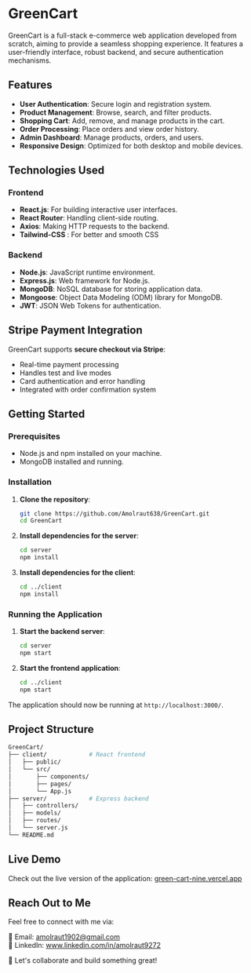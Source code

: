 
# GreenCart

GreenCart is a full-stack e-commerce web application developed from scratch, aiming to provide a seamless shopping experience. It features a user-friendly interface, robust backend, and secure authentication mechanisms.

##  Features

* **User Authentication**: Secure login and registration system.
* **Product Management**: Browse, search, and filter products.
* **Shopping Cart**: Add, remove, and manage products in the cart.
* **Order Processing**: Place orders and view order history.
* **Admin Dashboard**: Manage products, orders, and users.
* **Responsive Design**: Optimized for both desktop and mobile devices.

##  Technologies Used

### Frontend

* **React.js**: For building interactive user interfaces.
* **React Router**: Handling client-side routing.
* **Axios**: Making HTTP requests to the backend.
* **Tailwind-CSS** : For better and smooth CSS

### Backend

* **Node.js**: JavaScript runtime environment.
* **Express.js**: Web framework for Node.js.
* **MongoDB**: NoSQL database for storing application data.
* **Mongoose**: Object Data Modeling (ODM) library for MongoDB.
* **JWT**: JSON Web Tokens for authentication.

##  Stripe Payment Integration

GreenCart supports **secure checkout via Stripe**:

* Real-time payment processing
* Handles test and live modes
* Card authentication and error handling
* Integrated with order confirmation system

##  Getting Started

### Prerequisites

* Node.js and npm installed on your machine.
* MongoDB installed and running.

### Installation

1. **Clone the repository**:

   ```bash
   git clone https://github.com/Amolraut638/GreenCart.git
   cd GreenCart
   ```



2. **Install dependencies for the server**:

   ```bash
   cd server
   npm install
   ```



3. **Install dependencies for the client**:

   ```bash
   cd ../client
   npm install
   ```



### Running the Application

1. **Start the backend server**:

   ```bash
   cd server
   npm start
   ```



2. **Start the frontend application**:

   ```bash
   cd ../client
   npm start
   ```



The application should now be running at `http://localhost:3000/`.

##  Project Structure

```bash
GreenCart/
├── client/            # React frontend
│   ├── public/
│   └── src/
│       ├── components/
│       ├── pages/
│       └── App.js
├── server/            # Express backend
│   ├── controllers/
│   ├── models/
│   ├── routes/
│   └── server.js
└── README.md
```



##  Live Demo

Check out the live version of the application: [green-cart-nine.vercel.app](https://green-cart-nine.vercel.app/)


## Reach Out to Me

Feel free to connect with me via:

📧 Email: amolraut1902@gmail.com  
🔗 LinkedIn: www.linkedin.com/in/amolraut9272  

💬 Let's collaborate and build something great!


